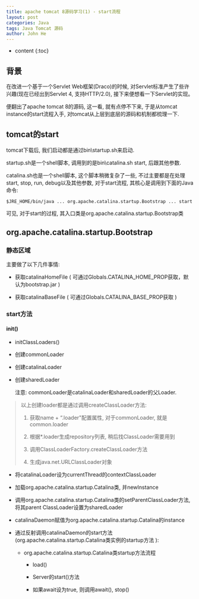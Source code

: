 ```yaml
---
title: apache tomcat 8源码学习(1) - start流程
layout: post
categories: Java
tags: Java Tomcat 源码
author: John He
---
```


* content
{:toc}


## 背景

在改进一个基于一个Servlet Web框架(Draco)的时候, 对Servlet标准产生了些许兴趣(现在已经出到Servlet 4, 支持HTTP/2.0), 接下来便想看一下Servlet的实现。

便翻出了apache tomcat 8的源码, 这一看, 就有点停不下来, 于是从tomcat instance的start流程入手, 对tomcat从上层到底层的源码和机制都梳理一下.

## tomcat的start

tomcat下载后, 我们启动都是通过bin\startup.sh来启动.

startup.sh是一个shell脚本, 调用到的是bin\catalina.sh start, 后跟其他参数.

catalina.sh也是一个shell脚本, 这个脚本稍微复杂了一些, 不过主要都是在处理start, stop, run, debug以及其他参数, 对于start流程, 其核心是调用到下面的Java命令:

```Shell
$JRE_HOME/bin/java ... org.apache.catalina.startup.Bootstrap ... start
```

可见, 对于start的过程, 其入口类是org.apache.catalina.startup.Bootstrap类

## org.apache.catalina.startup.Bootstrap

### 静态区域

主要做了以下几件事情:

- 获取catalinaHomeFile ( 可通过Globals.CATALINA_HOME_PROP获取，默认为bootstrap.jar )

- 获取catalinaBaseFile ( 可通过Globals.CATALINA_BASE_PROP获取 )

### start方法

#### init()

* initClassLoaders()
 + 创建commonLoader
 + 创建catalinaLoader
 + 创建sharedLoader
 
   注意: commonLoader是catalinaLoader和sharedLoader的父Loader.

>  以上创建loader都是通过调用createClassLoader方法:
>
>  1. 获取name + “.loader"配置属性, 对于commonLoader, 就是common.loader
>
>  2. 根据*.loader生成repository列表, 稍后找ClassLoader需要用到
>
>  3. 调用ClassLoaderFactory.createClassLoader方法
>
>  4. 生成java.net.URLClassLoader对象

 + 将catalinaLoader设为currentThread的contextClassLoader

 + 加载org.apache.catalina.startup.Catalina类, 并newInstance

 + 调用org.apache.catalina.startup.Catalina类的setParentClassLoader方法, 将其parent ClassLoader设置为sharedLoader

 + catalinaDaemon赋值为org.apache.catalina.startup.Catalina的instance

* 通过反射调用catalinaDaemon的start方法 (org.apache.catalina.startup.Catalina类实例的startup方法 ):

    - org.apache.catalina.startup.Catalina类startup方法流程
        
        - load()
        
        - Server的start()方法
        
        - 如果await设为true, 则调用await(), stop()


